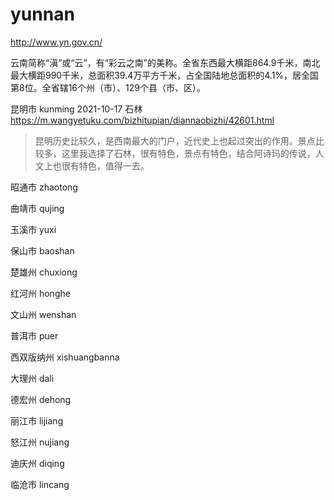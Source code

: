 # yunnan

http://www.yn.gov.cn/

云南简称“滇”或“云”，有“彩云之南”的美称。全省东西最大横距864.9千米，南北最大横距990千米，总面积39.4万平方千米，占全国陆地总面积的4.1%，居全国第8位。全省辖16个州（市）、129个县（市、区）。

昆明市 kunming 2021-10-17 石林 https://m.wangyetuku.com/bizhitupian/diannaobizhi/42601.html

> 昆明历史比较久，是西南最大的门户，近代史上也起过突出的作用。景点比较多，这里我选择了石林，很有特色，景点有特色，结合阿诗玛的传说，人文上也很有特色，值得一去。

昭通市 zhaotong

曲靖市 qujing

玉溪市 yuxi

保山市 baoshan

楚雄州 chuxiong

红河州 honghe

文山州 wenshan

普洱市 puer

西双版纳州 xishuangbanna

大理州 dali

德宏州 dehong

丽江市 lijiang

怒江州 nujiang

迪庆州 diqing

临沧市 lincang

